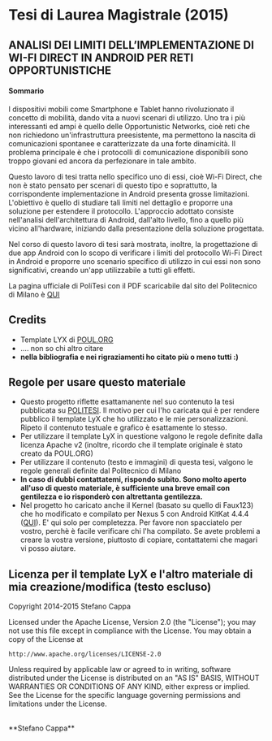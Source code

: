 # Tesi di Laurea Magistrale (2015)

## ANALISI DEI LIMITI DELL’IMPLEMENTAZIONE DI WI-FI DIRECT IN ANDROID PER RETI OPPORTUNISTICHE

#### Sommario

I dispositivi mobili come Smartphone e Tablet hanno rivoluzionato il concetto di mobilità, dando vita a nuovi scenari di utilizzo. Uno tra i più interessanti ed ampi è quello delle Opportunistic Networks, cioè reti che non richiedono un'infrastruttura preesistente, ma permettono la nascita di comunicazioni spontanee e caratterizzate da una forte dinamicità. Il problema principale è che i protocolli di comunicazione disponibili sono troppo giovani ed ancora da perfezionare in tale ambito.

Questo lavoro di tesi tratta nello specifico uno di essi, cioè Wi-Fi Direct, che non è stato pensato per scenari di questo tipo e soprattutto, la corrispondente implementazione in Android presenta grosse limitazioni. L'obiettivo è quello di studiare tali limiti nel dettaglio e proporre una soluzione per estendere il protocollo. L'approccio adottato consiste nell'analisi dell'architettura di Android, dall'alto livello, fino a quello più vicino all'hardware, iniziando dalla presentazione della soluzione progettata.

Nel corso di questo lavoro di tesi sarà mostrata, inoltre, la progettazione di due app Android con lo scopo di verificare i limiti del protocollo Wi-Fi Direct in Android e proporre uno scenario specifico di utilizzo in cui essi non sono significativi, creando un'app utilizzabile a tutti gli effetti.

La pagina ufficiale di PoliTesi con il PDF scaricabile dal sito del Politecnico di Milano è [QUI](http://hdl.handle.net/10589/107204)

## Credits
- Template LYX di [POUL.ORG](https://www.poul.org/)
- .... non so chi altro citare
- **nella bibliografia e nei rigraziamenti ho citato più o meno tutti :)**

## Regole per usare questo materiale
- Questo progetto riflette esattamanente nel suo contenuto la tesi pubblicata su [POLITESI](http://hdl.handle.net/10589/107204). Il motivo per cui l'ho caricata qui è per rendere pubblico il template LyX che ho utilizzato e le mie personalizzazioni. Ripeto il contenuto testuale e grafico è esattamente lo stesso.
- Per utilizzare il template LyX in questione valgono le regole definite dalla licenza Apache v2 (inoltre, ricordo che il template originale è stato creato da POUL.ORG)
- Per utilizzare il contenuto (testo e immagini) di questa tesi, valgono le regole generali definite dal Politecnico di Milano
- **In caso di dubbi contattatemi, rispondo subito. Sono molto aperto all'uso di questo materiale, è sufficiente una breve email con gentilezza e io risponderò con altrettanta gentilezza.**
- Nel progetto ho caricato anche il Kernel (basato su quello di Faux123) che ho modificato e compilato per Nexus 5 con Android KitKat 4.4.4 ([QUI](https://github.com/Ks89/Tesi_Magistrale_Polimi_2015/blob/master/Tesi%20LYX%202.1.3/capitolo-5/printk_mac_address/k-kernel-4.4.4-printk-macaddress-hammerhead-based_on_faux123-021u.zip)). E' qui solo per completezza. Per favore non spacciatelo per vostro, perchè è facile verificare chi l'ha compilato. Se avete problemi a creare la vostra versione, piuttosto di copiare, contattatemi che magari vi posso aiutare.

## Licenza per il template LyX e l'altro materiale di mia creazione/modifica (testo escluso)

Copyright 2014-2015 Stefano Cappa

Licensed under the Apache License, Version 2.0 (the "License");
you may not use this file except in compliance with the License.
You may obtain a copy of the License at

    http://www.apache.org/licenses/LICENSE-2.0

Unless required by applicable law or agreed to in writing, software
distributed under the License is distributed on an "AS IS" BASIS,
WITHOUT WARRANTIES OR CONDITIONS OF ANY KIND, either express or implied.
See the License for the specific language governing permissions and
limitations under the License.

<br/>
**Stefano Cappa**
